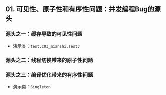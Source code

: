 ## 01. 可见性、原子性和有序性问题：并发编程Bug的源头

### 源头之一：缓存导致的可见性问题

   - 演示类：`test.c03_mianshi.Test3`
   
### 源头之二：线程切换带来的原子性问题

### 源头之三：编译优化带来的有序性问题

  - 演示类：`Singleton `
